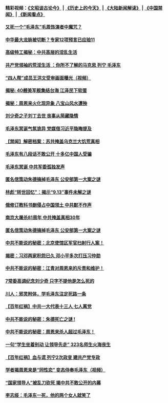 #### 精彩视频：[《文昭谈古论今》](http://45.32.25.56/wenzhao) | [《历史上的今天》](http://45.32.25.56/today-in-history) | [《大陆新闻解读》](http://45.32.25.56/ntdtv-comedy) | [《中国禁闻》](http://45.32.25.56/ntdtv-news) | [《新闻看点》](http://45.32.25.56/news-insight) 

 #### [又死一个“毛泽东”毛周饰演者中魔咒？](../pages/prog1699/a102501080.md?t=02060331?t=02060031?t=02052131?t=02051831?t=02051531?t=02051231?t=02050931?t=02050631?t=02050331?t=02050031?t=02042131?t=02041831?t=02041531?t=02041231?t=02040931?t=02040631?t=02040331?t=02040031?t=02032131?t=02031831?t=02031639) 

#### [中华最大龙脉被切断？专家12项预言已应验11](../pages/prog1699/a102499601.md?t=02060331?t=02060031?t=02052131?t=02051831?t=02051531?t=02051231?t=02050931?t=02050631?t=02050331?t=02050031?t=02042131?t=02041831?t=02041531?t=02041231?t=02040931?t=02040631?t=02040331?t=02040031?t=02032131?t=02031831?t=02031639) 

#### [高级特工揭秘：中共高层的淫乱生活](../pages/prog1699/a102494427.md?t=02060331?t=02060031?t=02052131?t=02051831?t=02051531?t=02051231?t=02050931?t=02050631?t=02050331?t=02050031?t=02042131?t=02041831?t=02041531?t=02041231?t=02040931?t=02040631?t=02040331?t=02040031?t=02032131?t=02031831?t=02031639) 

#### [共产党领袖的荒淫生活 ：你所不了解的马克思 列宁 毛泽东](../pages/prog1699/a102491638.md?t=02060331?t=02060031?t=02052131?t=02051831?t=02051531?t=02051231?t=02050931?t=02050631?t=02050331?t=02050031?t=02042131?t=02041831?t=02041531?t=02041231?t=02040931?t=02040631?t=02040331?t=02040031?t=02032131?t=02031831?t=02031639) 

#### [“四人帮”成员王洪文受审画面曝光（视频）](../pages/prog1699/a102491841.md?t=02060331?t=02060031?t=02052131?t=02051831?t=02051531?t=02051231?t=02050931?t=02050631?t=02050331?t=02050031?t=02042131?t=02041831?t=02041531?t=02041231?t=02040931?t=02040631?t=02040331?t=02040031?t=02032131?t=02031831?t=02031639) 

#### [揭秘: 40艘美军舰集结台海 江泽民下软蛋](../pages/prog1699/a102487912.md?t=02060331?t=02060031?t=02052131?t=02051831?t=02051531?t=02051231?t=02050931?t=02050631?t=02050331?t=02050031?t=02042131?t=02041831?t=02041531?t=02041231?t=02040931?t=02040631?t=02040331?t=02040031?t=02032131?t=02031831?t=02031639) 

#### [揭秘：周恩来火化现异象 八宝山风水遭殃](../pages/prog1699/a102483898.md?t=02060331?t=02060031?t=02052131?t=02051831?t=02051531?t=02051231?t=02050931?t=02050631?t=02050331?t=02050031?t=02042131?t=02041831?t=02041531?t=02041231?t=02040931?t=02040631?t=02040331?t=02040031?t=02032131?t=02031831?t=02031639) 

#### [刘少奇之子刘丁去世 丧事从简藏隐情](../pages/prog1699/a102481666.md?t=02060331?t=02060031?t=02052131?t=02051831?t=02051531?t=02051231?t=02050931?t=02050631?t=02050331?t=02050031?t=02042131?t=02041831?t=02041531?t=02041231?t=02040931?t=02040631?t=02040331?t=02040031?t=02032131?t=02031831?t=02031639) 

#### [毛泽东冥诞气氛诡异 党媒借习近平隐晦提及](../pages/prog1699/a102479087.md?t=02060331?t=02060031?t=02052131?t=02051831?t=02051531?t=02051231?t=02050931?t=02050631?t=02050331?t=02050031?t=02042131?t=02041831?t=02041531?t=02041231?t=02040931?t=02040631?t=02040331?t=02040031?t=02032131?t=02031831?t=02031639) 

#### [【禁闻】解密档案：苏共掩盖乌克兰大饥荒真相](../pages/prog1699/a102475392.md?t=02060331?t=02060031?t=02052131?t=02051831?t=02051531?t=02051231?t=02050931?t=02050631?t=02050331?t=02050031?t=02042131?t=02041831?t=02041531?t=02041231?t=02040931?t=02040631?t=02040331?t=02040031?t=02032131?t=02031831?t=02031639) 

#### [毛泽东有八段话不敢公开 十多亿中国人受骗](../pages/prog1699/a102474244.md?t=02060331?t=02060031?t=02052131?t=02051831?t=02051531?t=02051231?t=02050931?t=02050631?t=02050331?t=02050031?t=02042131?t=02041831?t=02041531?t=02041231?t=02040931?t=02040631?t=02040331?t=02040031?t=02032131?t=02031831?t=02031639) 

#### [毛泽东冥诞 中共军委孤独发声](../pages/prog1699/a102474222.md?t=02060331?t=02060031?t=02052131?t=02051831?t=02051531?t=02051231?t=02050931?t=02050631?t=02050331?t=02050031?t=02042131?t=02041831?t=02041531?t=02041231?t=02040931?t=02040631?t=02040331?t=02040031?t=02032131?t=02031831?t=02031639) 

#### [匿名信策动朱德搞掉毛泽东 公安部第一大案之谜](../pages/prog1699/a102470279.md?t=02060331?t=02060031?t=02052131?t=02051831?t=02051531?t=02051231?t=02050931?t=02050631?t=02050331?t=02050031?t=02042131?t=02041831?t=02041531?t=02041231?t=02040931?t=02040631?t=02040331?t=02040031?t=02032131?t=02031831?t=02031639) 

#### [林彪“转世回忆”：揭示“9.13”事件未解之谜](../pages/prog1699/a1398785.md?t=02060331?t=02060031?t=02052131?t=02051831?t=02051531?t=02051231?t=02050931?t=02050631?t=02050331?t=02050031?t=02042131?t=02041831?t=02041531?t=02041231?t=02040931?t=02040631?t=02040331?t=02040031?t=02032131?t=02031831?t=02031639) 

#### [俄修订教科书删侵占中国领土 中共默不作声](../pages/prog1699/a102465026.md?t=02060331?t=02060031?t=02052131?t=02051831?t=02051531?t=02051231?t=02050931?t=02050631?t=02050331?t=02050031?t=02042131?t=02041831?t=02041531?t=02041231?t=02040931?t=02040631?t=02040331?t=02040031?t=02032131?t=02031831?t=02031639) 

#### [南京大屠杀81周年  中共掩盖真相30年](../pages/prog1699/a102464165.md?t=02060331?t=02060031?t=02052131?t=02051831?t=02051531?t=02051231?t=02050931?t=02050631?t=02050331?t=02050031?t=02042131?t=02041831?t=02041531?t=02041231?t=02040931?t=02040631?t=02040331?t=02040031?t=02032131?t=02031831?t=02031639) 

#### [匿名信策动朱德搞掉毛泽东 公安部第一大案之谜](../pages/prog1699/a102462816.md?t=02060331?t=02060031?t=02052131?t=02051831?t=02051531?t=02051231?t=02050931?t=02050631?t=02050331?t=02050031?t=02042131?t=02041831?t=02041531?t=02041231?t=02040931?t=02040631?t=02040331?t=02040031?t=02032131?t=02031831?t=02031639) 

#### [中共不能说的秘密：北京使馆区军官扫射行人案！](../pages/prog1699/a1401423.md?t=02060331?t=02060031?t=02052131?t=02051831?t=02051531?t=02051231?t=02050931?t=02050631?t=02050331?t=02050031?t=02042131?t=02041831?t=02041531?t=02041231?t=02040931?t=02040631?t=02040331?t=02040031?t=02032131?t=02031831?t=02031639) 

#### [揭密：习邓两家积怨已久 邓小平多次打压习仲勋](../pages/prog1699/a1401086.md?t=02060331?t=02060031?t=02052131?t=02051831?t=02051531?t=02051231?t=02050931?t=02050631?t=02050331?t=02050031?t=02042131?t=02041831?t=02041531?t=02041231?t=02040931?t=02040631?t=02040331?t=02040031?t=02032131?t=02031831?t=02031639) 

#### [中共不能说的秘密：江青对周恩来的斥责和维护！](../pages/prog1699/a1400642.md?t=02060331?t=02060031?t=02052131?t=02051831?t=02051531?t=02051231?t=02050931?t=02050631?t=02050331?t=02050031?t=02042131?t=02041831?t=02041531?t=02041231?t=02040931?t=02040631?t=02040331?t=02040031?t=02032131?t=02031831?t=02031639) 

#### [7常委高调纪念刘少奇  只字不提他是怎么死的](../pages/prog1699/a1400618.md?t=02060331?t=02060031?t=02052131?t=02051831?t=02051531?t=02051231?t=02050931?t=02050631?t=02050331?t=02050031?t=02042131?t=02041831?t=02041531?t=02041231?t=02040931?t=02040631?t=02040331?t=02040031?t=02032131?t=02031831?t=02031639) 

#### [川人：邪灵附体，学毛泽东注定死路一条](../pages/prog1699/a1399888.md?t=02060331?t=02060031?t=02052131?t=02051831?t=02051531?t=02051231?t=02050931?t=02050631?t=02050331?t=02050031?t=02042131?t=02041831?t=02041531?t=02041231?t=02040931?t=02040631?t=02040331?t=02040031?t=02032131?t=02031831?t=02031639) 

#### [【百年红祸】中共一大代表十三人 七人离党](../pages/prog1699/a1399794.md?t=02060331?t=02060031?t=02052131?t=02051831?t=02051531?t=02051231?t=02050931?t=02050631?t=02050331?t=02050031?t=02042131?t=02041831?t=02041531?t=02041231?t=02040931?t=02040631?t=02040331?t=02040031?t=02032131?t=02031831?t=02031639) 

#### [中共不能说的秘密：朱德死亡之谜 !](../pages/prog1699/a1399293.md?t=02060331?t=02060031?t=02052131?t=02051831?t=02051531?t=02051231?t=02050931?t=02050631?t=02050331?t=02050031?t=02042131?t=02041831?t=02041531?t=02041231?t=02040931?t=02040631?t=02040331?t=02040031?t=02032131?t=02031831?t=02031639) 

#### [中共不能说的秘密：周恩来杀人超过毛泽东！](../pages/prog1699/a1398975.md?t=02060331?t=02060031?t=02052131?t=02051831?t=02051531?t=02051231?t=02050931?t=02050631?t=02050331?t=02050031?t=02042131?t=02041831?t=02041531?t=02041231?t=02040931?t=02040631?t=02040331?t=02040031?t=02032131?t=02031831?t=02031639) 

#### [一句“学生坐着别动 让领导先走”  323名师生火海丧生](../pages/prog1699/a1398834.md?t=02060331?t=02060031?t=02052131?t=02051831?t=02051531?t=02051231?t=02050931?t=02050631?t=02050331?t=02050031?t=02042131?t=02041831?t=02041531?t=02041231?t=02040931?t=02040631?t=02040331?t=02040031?t=02032131?t=02031831?t=02031639) 

#### [【百年红祸】血与谎 列宁2次政变 建共产党专政](../pages/prog1699/a1397988.md?t=02060331?t=02060031?t=02052131?t=02051831?t=02051531?t=02051231?t=02050931?t=02050631?t=02050331?t=02050031?t=02042131?t=02041831?t=02041531?t=02041231?t=02040931?t=02040631?t=02040331?t=02040031?t=02032131?t=02031831?t=02031639) 

#### [学者揭周恩来是“同性恋” 变态侍奉毛泽东（视频）](../pages/prog1699/a1397913.md?t=02060331?t=02060031?t=02052131?t=02051831?t=02051531?t=02051231?t=02050931?t=02050631?t=02050331?t=02050031?t=02042131?t=02041831?t=02041531?t=02041231?t=02040931?t=02040631?t=02040331?t=02040031?t=02032131?t=02031831?t=02031639) 

#### [“国家领导人”被乱刀砍死  揭中共不敢公开的内幕](../pages/prog1699/a1397168.md?t=02060331?t=02060031?t=02052131?t=02051831?t=02051531?t=02051231?t=02050931?t=02050631?t=02050331?t=02050031?t=02042131?t=02041831?t=02041531?t=02041231?t=02040931?t=02040631?t=02040331?t=02040031?t=02032131?t=02031831?t=02031639) 

#### [李志绥：毛泽东一死，他的两个女人就笑了](../pages/prog1699/a1396112.md?t=02060331?t=02060031?t=02052131?t=02051831?t=02051531?t=02051231?t=02050931?t=02050631?t=02050331?t=02050031?t=02042131?t=02041831?t=02041531?t=02041231?t=02040931?t=02040631?t=02040331?t=02040031?t=02032131?t=02031831?t=02031639) 

